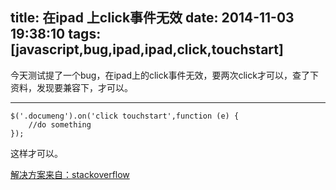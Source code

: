 title: 在ipad 上click事件无效
date: 2014-11-03 19:38:10
tags: [javascript,bug,ipad,ipad,click,touchstart]
---
今天测试提了一个bug，在ipad上的click事件无效，要两次click才可以，查了下资料，发现要兼容下，才可以。<!--more-->
****
```
$('.documeng').on('click touchstart',function (e) {
	//do something
});
```
这样才可以。

[解决方案来自：stackoverflow](http://stackoverflow.com/questions/7892863/jquery-click-not-working-with-ipad)